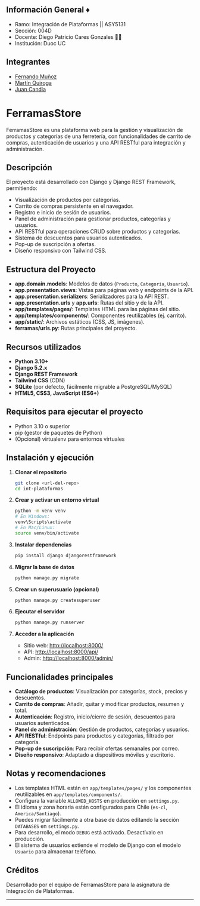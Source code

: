 ## Información General ♦️

 - Ramo: Integración de Plataformas || ASY5131
 - Sección: 004D
 - Docente: Diego Patricio Cares Gonzales 🧑‍🏫
 - Institución: Duoc UC

## Integrantes
- [Fernando Muñoz](https://www.github.com/lonelystar16)
- [Martín Quiroga](https://github.com/trollynnn)
- [Juan Candia](https://github.com/ObiJuanKenobi22)

# FerramasStore

FerramasStore es una plataforma web para la gestión y visualización de productos y categorías de una ferretería, con funcionalidades de carrito de compras, autenticación de usuarios y una API RESTful para integración y administración.

## Descripción

El proyecto está desarrollado con Django y Django REST Framework, permitiendo:
- Visualización de productos por categorías.
- Carrito de compras persistente en el navegador.
- Registro e inicio de sesión de usuarios.
- Panel de administración para gestionar productos, categorías y usuarios.
- API RESTful para operaciones CRUD sobre productos y categorías.
- Sistema de descuentos para usuarios autenticados.
- Pop-up de suscripción a ofertas.
- Diseño responsivo con Tailwind CSS.

## Estructura del Proyecto

- **app.domain.models**: Modelos de datos (`Producto`, `Categoria`, `Usuario`).
- **app.presentation.views**: Vistas para páginas web y endpoints de la API.
- **app.presentation.serializers**: Serializadores para la API REST.
- **app.presentation.urls** y **app.urls**: Rutas del sitio y de la API.
- **app/templates/pages/**: Templates HTML para las páginas del sitio.
- **app/templates/components/**: Componentes reutilizables (ej. carrito).
- **app/static/**: Archivos estáticos (CSS, JS, imágenes).
- **ferramas/urls.py**: Rutas principales del proyecto.

## Recursos utilizados

- **Python 3.10+**
- **Django 5.2.x**
- **Django REST Framework**
- **Tailwind CSS** (CDN)
- **SQLite** (por defecto, fácilmente migrable a PostgreSQL/MySQL)
- **HTML5, CSS3, JavaScript (ES6+)**

## Requisitos para ejecutar el proyecto

- Python 3.10 o superior
- pip (gestor de paquetes de Python)
- (Opcional) virtualenv para entornos virtuales

## Instalación y ejecución

1. **Clonar el repositorio**
   ```bash
   git clone <url-del-repo>
   cd int-plataformas
   ```

2. **Crear y activar un entorno virtual**
   ```bash
   python -m venv venv
   # En Windows:
   venv\Scripts\activate
   # En Mac/Linux:
   source venv/bin/activate
   ```

3. **Instalar dependencias**
   ```bash
   pip install django djangorestframework
   ```

4. **Migrar la base de datos**
   ```bash
   python manage.py migrate
   ```

5. **Crear un superusuario (opcional)**
   ```bash
   python manage.py createsuperuser
   ```

6. **Ejecutar el servidor**
   ```bash
   python manage.py runserver
   ```

7. **Acceder a la aplicación**
   - Sitio web: [http://localhost:8000/](http://localhost:8000/)
   - API: [http://localhost:8000/api/](http://localhost:8000/api/)
   - Admin: [http://localhost:8000/admin/](http://localhost:8000/admin/)

## Funcionalidades principales

- **Catálogo de productos**: Visualización por categorías, stock, precios y descuentos.
- **Carrito de compras**: Añadir, quitar y modificar productos, resumen y total.
- **Autenticación**: Registro, inicio/cierre de sesión, descuentos para usuarios autenticados.
- **Panel de administración**: Gestión de productos, categorías y usuarios.
- **API RESTful**: Endpoints para productos y categorías, filtrado por categoría.
- **Pop-up de suscripción**: Para recibir ofertas semanales por correo.
- **Diseño responsivo**: Adaptado a dispositivos móviles y escritorio.

## Notas y recomendaciones

- Los templates HTML están en `app/templates/pages/` y los componentes reutilizables en `app/templates/components/`.
- Configura la variable `ALLOWED_HOSTS` en producción en `settings.py`.
- El idioma y zona horaria están configurados para Chile (`es-cl`, `America/Santiago`).
- Puedes migrar fácilmente a otra base de datos editando la sección `DATABASES` en `settings.py`.
- Para desarrollo, el modo `DEBUG` está activado. Desactívalo en producción.
- El sistema de usuarios extiende el modelo de Django con el modelo `Usuario` para almacenar teléfono.

## Créditos

Desarrollado por el equipo de FerramasStore para la asignatura de Integración de Plataformas.

---
